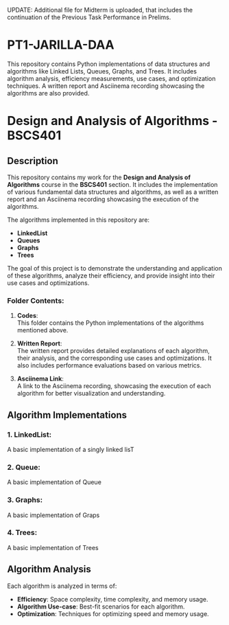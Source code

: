 UPDATE: Additional file for Midterm is uploaded, that includes the continuation of the Previous Task Performance in Prelims.

# PT1-JARILLA-DAA
This repository contains Python implementations of data structures and algorithms like Linked Lists, Queues, Graphs, and Trees. It includes algorithm analysis, efficiency measurements, use cases, and optimization techniques. A written report and Asciinema recording showcasing the algorithms are also provided.

# Design and Analysis of Algorithms - BSCS401

## Description

This repository contains my work for the **Design and Analysis of Algorithms** course in the **BSCS401** section. It includes the implementation of various fundamental data structures and algorithms, as well as a written report and an Asciinema recording showcasing the execution of the algorithms.

The algorithms implemented in this repository are:
- **LinkedList**
- **Queues**
- **Graphs**
- **Trees**

The goal of this project is to demonstrate the understanding and application of these algorithms, analyze their efficiency, and provide insight into their use cases and optimizations.

### Folder Contents:
1. **Codes**:  
   This folder contains the Python implementations of the algorithms mentioned above.

2. **Written Report**:  
   The written report provides detailed explanations of each algorithm, their analysis, and the corresponding use cases and optimizations. It also includes performance evaluations based on various metrics.

3. **Asciinema Link**:  
   A link to the Asciinema recording, showcasing the execution of each algorithm for better visualization and understanding.

## Algorithm Implementations

### 1. **LinkedList**:
   A basic implementation of a singly linked lisT

### 2. **Queue**:
   A basic implementation of Queue

### 3. **Graphs**:
   A basic implementation of Graps

### 4. **Trees**:
   A basic implementation of Trees
   
## Algorithm Analysis

Each algorithm is analyzed in terms of:
- **Efficiency**: Space complexity, time complexity, and memory usage.
- **Algorithm Use-case**: Best-fit scenarios for each algorithm.
- **Optimization**: Techniques for optimizing speed and memory usage.
